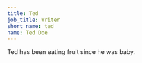 ```yaml
---
title: Ted
job_title: Writer
short_name: ted
name: Ted Doe
---
```


Ted has been eating fruit since he was baby.